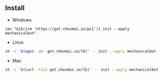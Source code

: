 ## Install

- Windows
```pwsh
iex "&{$(irm 'https://get.chezmoi.io/ps1')} init --apply mechanicalbot"
```

- Linux
```sh
sh -c "$(wget -qO- get.chezmoi.io/lb)" -- init --apply mechanicalbot
```

- Mac
```sh
sh -c "$(curl -fsLS get.chezmoi.io/lb)" -- init --apply mechanicalbot
```
